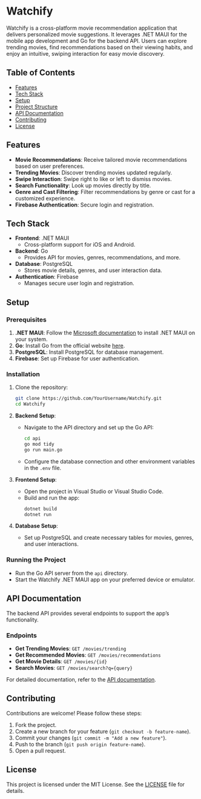 # Watchify

Watchify is a cross-platform movie recommendation application that delivers personalized movie suggestions. It leverages .NET MAUI for the mobile app development and Go for the backend API. Users can explore trending movies, find recommendations based on their viewing habits, and enjoy an intuitive, swiping interaction for easy movie discovery.

## Table of Contents

- [Features](#features)
- [Tech Stack](#tech-stack)
- [Setup](#setup)
- [Project Structure](#project-structure)
- [API Documentation](#api-documentation)
- [Contributing](#contributing)
- [License](#license)

## Features

- **Movie Recommendations**: Receive tailored movie recommendations based on user preferences.
- **Trending Movies**: Discover trending movies updated regularly.
- **Swipe Interaction**: Swipe right to like or left to dismiss movies.
- **Search Functionality**: Look up movies directly by title.
- **Genre and Cast Filtering**: Filter recommendations by genre or cast for a customized experience.
- **Firebase Authentication**: Secure login and registration.

## Tech Stack

- **Frontend**: .NET MAUI
  - Cross-platform support for iOS and Android.
- **Backend**: Go
  - Provides API for movies, genres, recommendations, and more.
- **Database**: PostgreSQL
  - Stores movie details, genres, and user interaction data.
- **Authentication**: Firebase
  - Manages secure user login and registration.

## Setup

### Prerequisites

1. **.NET MAUI**: Follow the [Microsoft documentation](https://learn.microsoft.com/en-us/dotnet/maui/) to install .NET MAUI on your system.
2. **Go**: Install Go from the official website [here](https://golang.org/dl/).
3. **PostgreSQL**: Install PostgreSQL for database management.
4. **Firebase**: Set up Firebase for user authentication.

### Installation

1. Clone the repository:

   ```bash
   git clone https://github.com/YourUsername/Watchify.git
   cd Watchify
   ```

2. **Backend Setup**:
   - Navigate to the API directory and set up the Go API:
     ```bash
     cd api
     go mod tidy
     go run main.go
     ```
   - Configure the database connection and other environment variables in the `.env` file.

3. **Frontend Setup**:
   - Open the project in Visual Studio or Visual Studio Code.
   - Build and run the app:
     ```bash
     dotnet build
     dotnet run
     ```

4. **Database Setup**:
   - Set up PostgreSQL and create necessary tables for movies, genres, and user interactions. 

### Running the Project

- Run the Go API server from the `api` directory.
- Start the Watchify .NET MAUI app on your preferred device or emulator.

## API Documentation

The backend API provides several endpoints to support the app’s functionality.

### Endpoints

- **Get Trending Movies**: `GET /movies/trending`
- **Get Recommended Movies**: `GET /movies/recommendations`
- **Get Movie Details**: `GET /movies/{id}`
- **Search Movies**: `GET /movies/search?q={query}`

For detailed documentation, refer to the [API documentation](api/README.md).

## Contributing

Contributions are welcome! Please follow these steps:

1. Fork the project.
2. Create a new branch for your feature (`git checkout -b feature-name`).
3. Commit your changes (`git commit -m "Add a new feature"`).
4. Push to the branch (`git push origin feature-name`).
5. Open a pull request.

## License

This project is licensed under the MIT License. See the [LICENSE](LICENSE) file for details.
